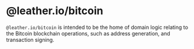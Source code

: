 # @leather.io/bitcoin

`@leather.io/bitcoin` is intended to be the home of domain logic relating to the Bitcoin blockchain operations, such as address generation, and transaction signing.
